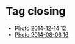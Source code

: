 <!--
title: Tag closing
date: 2020-06-28T14:49:39.298Z
tags:
-->
# Tag closing

 * [Photo 2014-12-14 12](105170315382.md)
 * [Photo 2014-08-06 16](93977952192.md)